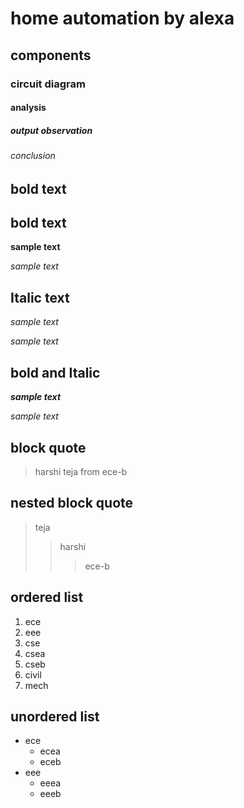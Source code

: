 # home automation by alexa
## components
### circuit diagram 
#### analysis
##### output observation
###### conclusion
## bold text
## bold text
**sample text**

_sample text_
## Italic text
*sample text*

_sample text_
## bold and Italic
**_sample text_**

_*sample text*_
## block quote
> harshi teja from ece-b

## nested block quote
> teja
>> harshi
>>> ece-b

## ordered list
1. ece
2. eee
3. cse
  1.  csea
  2.  cseb
4. civil
5. mech

## unordered list
- ece
    * ecea
    * eceb
 - eee
     + eeea
     + eeeb
